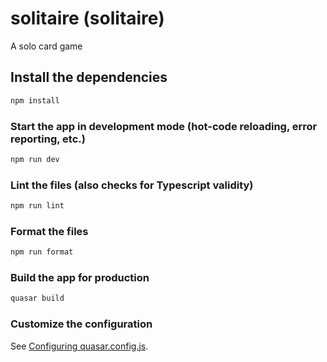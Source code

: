 # solitaire (solitaire)

A solo card game

## Install the dependencies

```bash
npm install
```

### Start the app in development mode (hot-code reloading, error reporting, etc.)

```bash
npm run dev
```

### Lint the files (also checks for Typescript validity)

```bash
npm run lint
```

### Format the files

```bash
npm run format
```

### Build the app for production

```bash
quasar build
```

### Customize the configuration

See [Configuring quasar.config.js](https://v2.quasar.dev/quasar-cli-vite/quasar-config-js).

